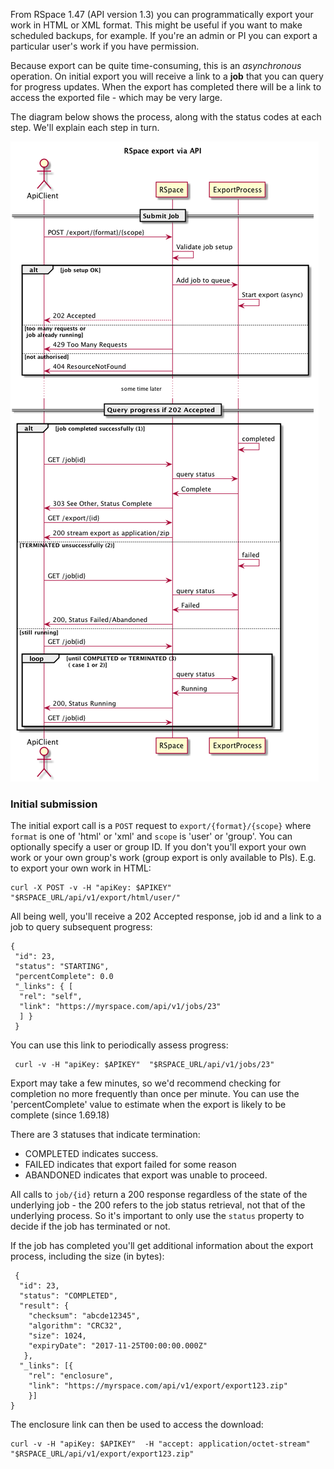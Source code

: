 From RSpace 1.47 (API version 1.3) you can programmatically export your work in HTML or XML format. This 
might be useful if you want to make scheduled backups, for example. If you're an admin or PI you can export
a particular user's work if you have permission.

Because export can be quite time-consuming, this is an _asynchronous_ operation. On initial export you will receive a link to 
a **job** that you can query for progress updates. When the export has completed there will be a link to
access the exported file - which may be very large.

The diagram below shows the process, along with the status codes at each step. We'll explain each step in turn.

![Export sequence](./tutorial-data/export/publicApiExport.png)

### Initial submission

The initial export call is a `POST` request to `export/{format}/{scope}` where `format` is one of 'html' or 'xml'
and `scope` is 'user' or 'group'. You can optionally specify a user or group ID. If you don't you'll
export your own work or your own group's work (group export is only available to  PIs). E.g. to export
your own work in HTML:

    curl -X POST -v -H "apiKey: $APIKEY"  "$RSPACE_URL/api/v1/export/html/user/"
    
 All being well, you'll receive a 202 Accepted response, job id and a link to a job to query subsequent progress:
 
 
    {
     "id": 23,
     "status": "STARTING",
     "percentComplete": 0.0
     "_links": { [
      "rel": "self",
      "link": "https://myrspace.com/api/v1/jobs/23"
      ] }
     }
     
 You can use this link to periodically assess progress:
 
     curl -v -H "apiKey: $APIKEY"  "$RSPACE_URL/api/v1/jobs/23"
 
Export may take a  few minutes, so we'd recommend checking for completion  no more frequently than once 
per minute. You can use the 'percentComplete' value to estimate when the export is likely to be complete (since 1.69.18)

There are 3 statuses that indicate termination:

* COMPLETED indicates success.
* FAILED indicates that export failed for some reason
* ABANDONED indicates that export was unable to proceed.

All calls to `job/{id}` return a 200 response regardless of the state of the underlying job - the 200 refers
 to the job status retrieval, not that of the underlying process. So it's important to only use the `status` property
  to decide if the job has terminated or not.
  
If the job has completed you'll get additional information about the export process, including the size (in bytes):

     {
      "id": 23,
      "status": "COMPLETED",
      "result": {
        "checksum": "abcde12345",
        "algorithm": "CRC32",
        "size": 1024,
        "expiryDate": "2017-11-25T00:00:00.000Z"
       },
      "_links": [{
        "rel": "enclosure",
        "link": "https://myrspace.com/api/v1/export/export123.zip"
        }]
    }
    
 The enclosure link can then be used to access the download:

    curl -v -H "apiKey: $APIKEY"  -H "accept: application/octet-stream" "$RSPACE_URL/api/v1/export/export123.zip"
